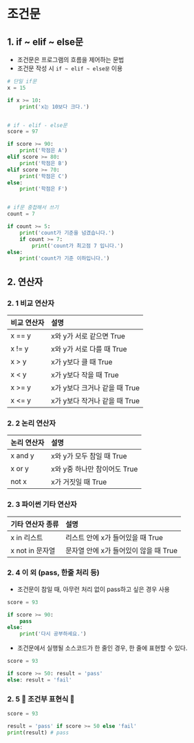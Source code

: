 # 조건문

## 1. if ~ elif ~ else문

- 조건문은 프로그램의 흐름을 제어하는 문법
- 조건문 작성 시 `if ~ elif ~ else문` 이용

```py
# 단일 if문
x = 15

if x >= 10:
    print('x는 10보다 크다.')


# if - elif - else문
score = 97

if score >= 90:
    print('학점은 A')
elif score >= 80:
    print('학점은 B')
elif score >= 70:
    print('학점은 C')
else:
    print('학점은 F')


# if문 중첩해서 쓰기
count = 7

if count >= 5:
    print('count가 기준을 넘겼습니다.')
    if count >= 7:
        print('count가 최고점 7 입니다.')
else:
    print('count가 기준 이하입니다.')
```

## 2. 연산자

### 2. 1 비교 연산자

| 비교 연산자 | 설명                          |
| :---------- | :---------------------------- |
| x == y      | x와 y가 서로 같으면 True      |
| x != y      | x와 y가 서로 다를 때 True     |
| x > y       | x가 y보다 클 때 True          |
| x < y       | x가 y보다 작을 때 True        |
| x >= y      | x가 y보다 크거나 같을 때 True |
| x <= y      | x가 y보다 작거나 같을 때 True |

### 2. 2 논리 연산자

| 논리 연산자 | 설명                         |
| :---------- | :--------------------------- |
| x and y     | x와 y가 모두 참일 때 True    |
| x or y      | x와 y중 하나만 참이어도 True |
| not x       | x가 거짓일 때 True           |

### 2. 3 파이썬 기타 연산자

| 기타 연산자 종류 | 설명                                  |
| :--------------- | :------------------------------------ |
| x in 리스트      | 리스트 안에 x가 들어있을 때 True      |
| x not in 문자열  | 문자열 안에 x가 들어있이 않을 때 True |

### 2. 4 이 외 (pass, 한줄 처리 등)

- 조건문이 참일 때, 아무런 처리 없이 pass하고 싶은 경우 사용

```py
score = 93

if score >= 90:
    pass
else:
    print('다시 공부하세요.')
```

- 조건문에서 실행될 소스코드가 한 줄인 경우, 한 줄에 표현할 수 있다.

```py
score = 93

if score >= 50: result = 'pass'
else: result = 'fail'
```

### 2. 5 🚨 조건부 표현식 🚨

```py
score = 93

result = 'pass' if score >= 50 else 'fail'
print(result) # pass
```

